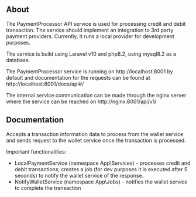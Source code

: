## About
The PaymentProcessor API service is used for processing credit and debit transaction. The service should implement an integration to 3rd party payment providers.
Currently, it runs a local provider for development purposes.

The service is build using Laravel v10 and php8.2, using mysql8.2 as a database.

The PaymentProcessor service is running on http://localhost:8001 by default and documentation for the requests can be found at http://localhost:8001/docs/api#/

The internal service communication can be made through the nginx server where the service can be reached on http://nginx:8001/api/v1/

## Documentation
Accepts a transaction information data to process from the wallet service and sends request to the wallet service once the transaction is processed.

Important functionalities:
- LocalPaymentService (namespace App\Services) - processes credit and debit transactions, creates a job (for dev purposes it is executed after 5 seconds) to notify the wallet service of the response.
- NotifyWalletService (namespace App\Jobs) - notifies the wallet service to complete the transaction
